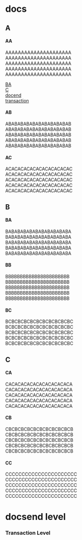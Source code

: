 # docs

## A

#### AA
AAAAAAAAAAAAAAAAAAAAA  
AAAAAAAAAAAAAAAAAAAAA  
AAAAAAAAAAAAAAAAAAAAA  
AAAAAAAAAAAAAAAAAAAAA  
AAAAAAAAAAAAAAAAAAAAA  

[BA](README.md####C-level)  
[C](README.md##C-level)  
[docend](README.md#docend-level)  
[transaction](README.md#transaction-level)  

#### AB
ABABABABABABABABABABAB   
ABABABABABABABABABABAB  
ABABABABABABABABABABAB  
ABABABABABABABABABABAB  
ABABABABABABABABABABAB  

#### AC
ACACACACACACACACACACAC  
ACACACACACACACACACACAC  
ACACACACACACACACACACAC  
ACACACACACACACACACACAC  
ACACACACACACACACACACAC  

## B
#### BA
BABABABABABABABABABABA  
BABABABABABABABABABABA  
BABABABABABABABABABABA  
BABABABABABABABABABABA  
BABABABABABABABABABABA  

#### BB
BBBBBBBBBBBBBBBBBBBBBB  
BBBBBBBBBBBBBBBBBBBBBB  
BBBBBBBBBBBBBBBBBBBBBB  
BBBBBBBBBBBBBBBBBBBBBB  
BBBBBBBBBBBBBBBBBBBBBB  

#### BC
BCBCBCBCBCBCBCBCBCBCBC  
BCBCBCBCBCBCBCBCBCBCBC  
BCBCBCBCBCBCBCBCBCBCBC  
BCBCBCBCBCBCBCBCBCBCBC  
BCBCBCBCBCBCBCBCBCBCBC  

## C
#### CA
CACACACACACACACACACACA  
CACACACACACACACACACACA  
CACACACACACACACACACACA  
CACACACACACACACACACACA  
CACACACACACACACACACACA  

#### CB
CBCBCBCBCBCBCBCBCBCBCB  
CBCBCBCBCBCBCBCBCBCBCB  
CBCBCBCBCBCBCBCBCBCBCB  
CBCBCBCBCBCBCBCBCBCBCB  
CBCBCBCBCBCBCBCBCBCBCB  

#### CC
CCCCCCCCCCCCCCCCCCCCCC  
CCCCCCCCCCCCCCCCCCCCCC  
CCCCCCCCCCCCCCCCCCCCCC  
CCCCCCCCCCCCCCCCCCCCCC  
CCCCCCCCCCCCCCCCCCCCCC  


# docsend level  

### Transaction Level
